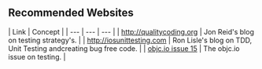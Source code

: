 ## Recommended Websites

| Link | Concept |
| --- | --- | --- |
| http://qualitycoding.org | Jon Reid's blog on testing strategy's. |
| http://iosunittesting.com | Ron Lisle's blog on TDD, Unit Testing andcreating bug free code. |
| [objc.io issue 15](http://www.objc.io/issue-15/index.html) | The objc.io issue on testing. |
